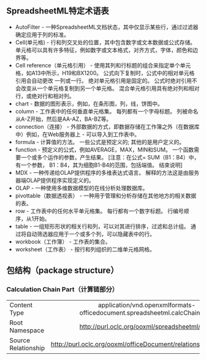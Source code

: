 
##  SpreadsheetML特定术语表

* AutoFilter  - 一种SpreadsheetML文档状态，其中仅显示某些行，通过过滤器确定应用于列的标准。
* Cell(单元格) - 行和列交叉处的位置，其中包含数字或文本数据或公式存储。 单元格可以具有许多特征，例如数字或文本格式，对齐方式，字体，颜色和边界等。
* Cell reference（单元格引用） - 使用其列和行标题的组合来指定单个单元格，如A13中所示，H19和BX1200。 公式向下复制时，公式中的相对单元格引用会自动更改
一列或一行。 绝对单元格引用是固定的。 公式时绝对引用不会改变从一个单元格复制到另一个单元格。 混合单元格引用具有绝对列和相对行，或绝对行和相对列。
* chart  - 数据的图形表示，例如，在条形图，列，线，饼图中。
* column  - 工作表中的任何垂直单元格集。 每列都有一个字母标题。 列被命名从A-Z开始，然后是AA-AZ，BA-BZ等。
* connection（连接） - 外部数据的方式，即数据存储在工作簿之外（在数据库中）例如，在Web服务器上 - 可以导入到工作表中。
* formula  - 计算值的方法。 一些公式是预定义的; 其他的是用户定义的。
* function  - 预定义的公式，例如AVERAGE，MAX，MIN和SUM。 一个函数需要一个或多个运作的参数，产生结果。 [注意：在公式= SUM（B1：B4）中，有一个参数，
B1：B4，其为细胞B1-B4的范围，包括端值。 结束说明]
* MDX  - 一种传递给OLAP提供程序的多维表达式语言。 解释的方法这是由服务器端OLAP提供程序实现定义的。
* OLAP  - 一种使用多维数据模型的在线分析处理数据库。
* pivottable（数据透视表） - 一种用于管理和分析存储在其他地方的相关数据的表。
* row  - 工作表中的任何水平单元格集。 每行都有一个数字标题。 行编号顺序，从1开始。
* table  - 一组矩形形状的相关行和列，可以对其进行排序，过滤和总计组。 通过将自动筛选器应用于一个或多个列，可以隐藏表中的行。
* workbook（工作簿） - 工作表的集合。
* worksheet（工作表） - 按行和列组织的二维单元格网格。

## 包结构（package structure）


### Calculation Chain Part（计算链部分）


|    |         |  
|----------|:-------------:|
| Content Type |  application/vnd.openxmlformats-officedocument.spreadsheetml.calcChain+xml |
| Root Namespace |  http://purl.oclc.org/ooxml/spreadsheetml/main  | 
| Source Relationship |http://purl.oclc.org/ooxml/officeDocument/relationships/calcChain |

